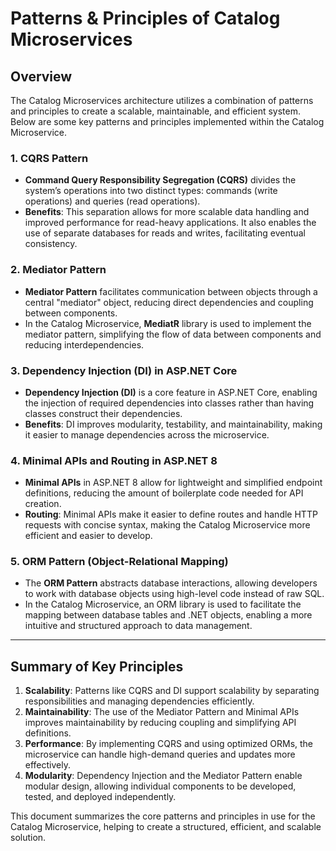# Patterns & Principles of Catalog Microservices

## Overview
The Catalog Microservices architecture utilizes a combination of patterns and principles to create a scalable, maintainable, and efficient system. Below are some key patterns and principles implemented within the Catalog Microservice.

### 1. CQRS Pattern
- **Command Query Responsibility Segregation (CQRS)** divides the system’s operations into two distinct types: commands (write operations) and queries (read operations).
- **Benefits**: This separation allows for more scalable data handling and improved performance for read-heavy applications. It also enables the use of separate databases for reads and writes, facilitating eventual consistency.

### 2. Mediator Pattern
- **Mediator Pattern** facilitates communication between objects through a central "mediator" object, reducing direct dependencies and coupling between components.
- In the Catalog Microservice, **MediatR** library is used to implement the mediator pattern, simplifying the flow of data between components and reducing interdependencies.

### 3. Dependency Injection (DI) in ASP.NET Core
- **Dependency Injection (DI)** is a core feature in ASP.NET Core, enabling the injection of required dependencies into classes rather than having classes construct their dependencies.
- **Benefits**: DI improves modularity, testability, and maintainability, making it easier to manage dependencies across the microservice.

### 4. Minimal APIs and Routing in ASP.NET 8
- **Minimal APIs** in ASP.NET 8 allow for lightweight and simplified endpoint definitions, reducing the amount of boilerplate code needed for API creation.
- **Routing**: Minimal APIs make it easier to define routes and handle HTTP requests with concise syntax, making the Catalog Microservice more efficient and easier to develop.

### 5. ORM Pattern (Object-Relational Mapping)
- The **ORM Pattern** abstracts database interactions, allowing developers to work with database objects using high-level code instead of raw SQL.
- In the Catalog Microservice, an ORM library is used to facilitate the mapping between database tables and .NET objects, enabling a more intuitive and structured approach to data management.

---

## Summary of Key Principles
1. **Scalability**: Patterns like CQRS and DI support scalability by separating responsibilities and managing dependencies efficiently.
2. **Maintainability**: The use of the Mediator Pattern and Minimal APIs improves maintainability by reducing coupling and simplifying API definitions.
3. **Performance**: By implementing CQRS and using optimized ORMs, the microservice can handle high-demand queries and updates more effectively.
4. **Modularity**: Dependency Injection and the Mediator Pattern enable modular design, allowing individual components to be developed, tested, and deployed independently.

This document summarizes the core patterns and principles in use for the Catalog Microservice, helping to create a structured, efficient, and scalable solution.
